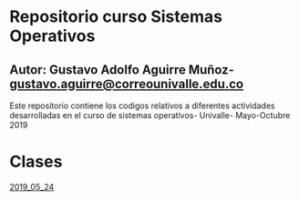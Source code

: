 # Repositorio curso Sistemas Operativos
## Autor: Gustavo Adolfo Aguirre Muñoz- gustavo.aguirre@correounivalle.edu.co

Este repositorio contiene los codigos relativos a diferentes actividades
desarrolladas en el curso de sistemas operativos- Univalle- Mayo-Octubre 2019

# Clases

[2019_05_24](2019_05_24)

